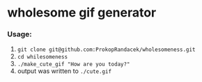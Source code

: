 # wholesome gif generator

### Usage:
1. `git clone git@github.com:ProkopRandacek/wholesomeness.git`
2. `cd whilesomeness`
3. `./make_cute_gif "How are you today?"`
4. output was written to `./cute.gif`

